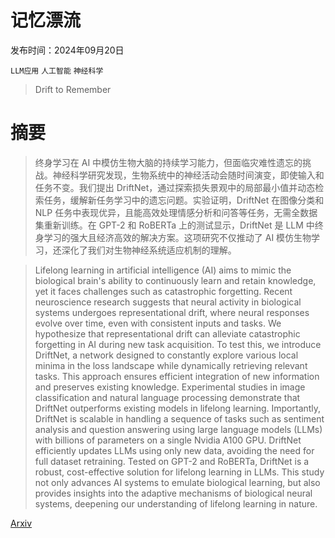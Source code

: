 # 记忆漂流

发布时间：2024年09月20日

`LLM应用` `人工智能` `神经科学`

> Drift to Remember

# 摘要

> 终身学习在 AI 中模仿生物大脑的持续学习能力，但面临灾难性遗忘的挑战。神经科学研究发现，生物系统中的神经活动会随时间演变，即使输入和任务不变。我们提出 DriftNet，通过探索损失景观中的局部最小值并动态检索任务，缓解新任务学习中的遗忘问题。实验证明，DriftNet 在图像分类和 NLP 任务中表现优异，且能高效处理情感分析和问答等任务，无需全数据集重新训练。在 GPT-2 和 RoBERTa 上的测试显示，DriftNet 是 LLM 中终身学习的强大且经济高效的解决方案。这项研究不仅推动了 AI 模仿生物学习，还深化了我们对生物神经系统适应机制的理解。

> Lifelong learning in artificial intelligence (AI) aims to mimic the biological brain's ability to continuously learn and retain knowledge, yet it faces challenges such as catastrophic forgetting. Recent neuroscience research suggests that neural activity in biological systems undergoes representational drift, where neural responses evolve over time, even with consistent inputs and tasks. We hypothesize that representational drift can alleviate catastrophic forgetting in AI during new task acquisition. To test this, we introduce DriftNet, a network designed to constantly explore various local minima in the loss landscape while dynamically retrieving relevant tasks. This approach ensures efficient integration of new information and preserves existing knowledge. Experimental studies in image classification and natural language processing demonstrate that DriftNet outperforms existing models in lifelong learning. Importantly, DriftNet is scalable in handling a sequence of tasks such as sentiment analysis and question answering using large language models (LLMs) with billions of parameters on a single Nvidia A100 GPU. DriftNet efficiently updates LLMs using only new data, avoiding the need for full dataset retraining. Tested on GPT-2 and RoBERTa, DriftNet is a robust, cost-effective solution for lifelong learning in LLMs. This study not only advances AI systems to emulate biological learning, but also provides insights into the adaptive mechanisms of biological neural systems, deepening our understanding of lifelong learning in nature.

[Arxiv](https://arxiv.org/abs/2409.13997)